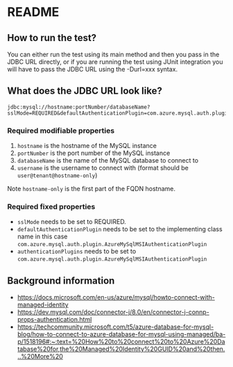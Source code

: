 # README

## How to run the test?

You can either run the test using its main method and then you pass in the JDBC URL directly, or if you are running the test using JUnit integration you will have to pass the JDBC URL using the -Durl=xxx syntax.

## What does the JDBC URL look like?

```
jdbc:mysql://hostname:portNumber/databaseName?sslMode=REQUIRED&defaultAuthenticationPlugin=com.azure.mysql.auth.plugin.AzureMySqlMSIAuthenticationPlugin&authenticationPlugins=com.azure.mysql.auth.plugin.AzureMySqlMSIAuthenticationPlugin&user=username
```

### Required modifiable properties

1. `hostname` is the hostname of the MySQL instance
2. `portNumber` is the port number of the MySQL instance
3. `databaseName` is the name of the MySQL database to connect to
4. `username` is the username to connect with (format should be `user@tenant@hostname-only`)

Note `hostname-only` is the first part of the FQDN hostname.

### Required fixed properties

* `sslMode` needs to be set to REQUIRED.
* `defaultAuthenticationPlugin` needs to be set to the implementing class name in this case `com.azure.mysql.auth.plugin.AzureMySqlMSIAuthenticationPlugin`
* `authenticationPlugins` needs to be set to `com.azure.mysql.auth.plugin.AzureMySqlMSIAuthenticationPlugin`

## Background information

* https://docs.microsoft.com/en-us/azure/mysql/howto-connect-with-managed-identity 
* https://dev.mysql.com/doc/connector-j/8.0/en/connector-j-connp-props-authentication.html
* https://techcommunity.microsoft.com/t5/azure-database-for-mysql-blog/how-to-connect-to-azure-database-for-mysql-using-managed/ba-p/1518196#:~:text=%20How%20to%20connect%20to%20Azure%20Database%20for,the%20Managed%20Identity%20GUID%20and%20then...%20More%20
